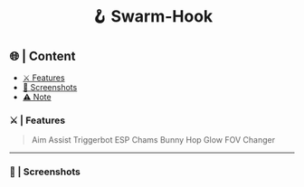 <a id="top"></a>
<h1 align="center">
🪝 Swarm-Hook
</h1>

## 🌐 | Content

- [⚔️ Features](#features)
- [📸 Screenshots](#screenshot)
- [⚠️ Note](#note)

<a id="features"></a>

### ⚔️ | Features

> Aim Assist
> Triggerbot
> ESP
> Chams
> Bunny Hop
> Glow
> FOV Changer

---

<a id="screenshot"></a>

### 📸 | Screenshots
